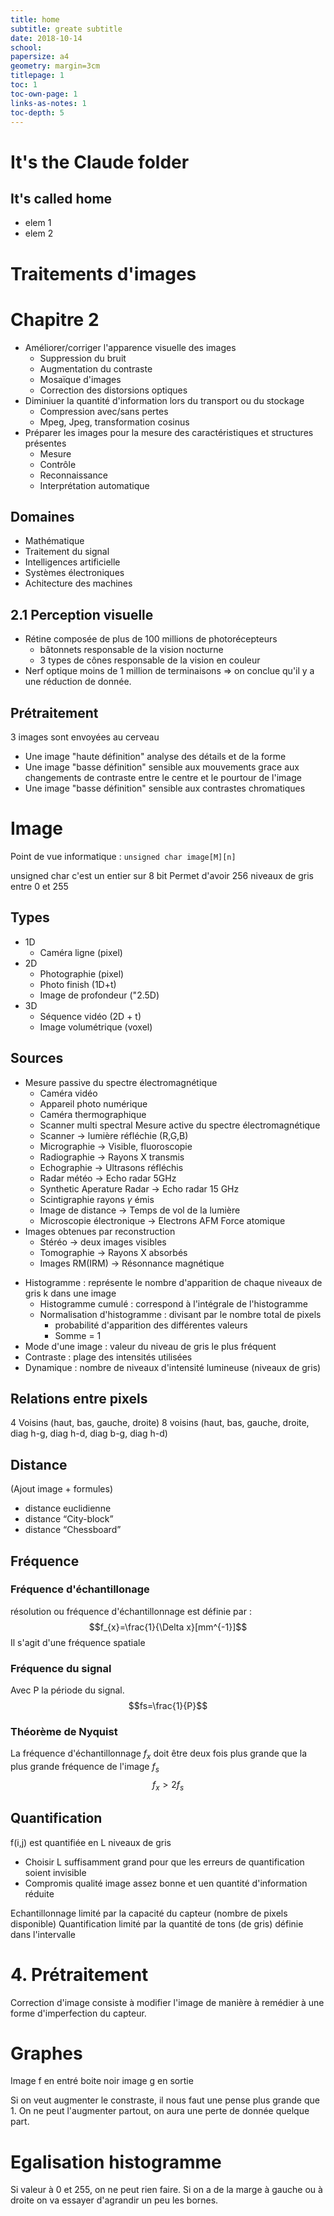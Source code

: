 ```yaml
---
title: home
subtitle: greate subtitle
date: 2018-10-14
school: 
papersize: a4
geometry: margin=3cm
titlepage: 1
toc: 1
toc-own-page: 1
links-as-notes: 1
toc-depth: 5
---
```

# It's the Claude folder
## It's called home
* elem 1
* elem 2

# Traitements d'images
# Chapitre 2
- Améliorer/corriger l'apparence visuelle des images
  - Suppression du bruit
  - Augmentation du contraste
  - Mosaïque d'images
  - Correction des distorsions optiques
- Diminiuer la quantité d'information lors du transport ou du stockage
  - Compression avec/sans pertes
  - Mpeg, Jpeg, transformation cosinus
- Préparer les images pour la mesure des caractéristiques et structures présentes
  - Mesure
  - Contrôle
  - Reconnaissance
  - Interprétation automatique

## Domaines

- Mathématique
- Traitement du signal
- Intelligences artificielle
- Systèmes électroniques
- Achitecture des machines

## 2.1 Perception visuelle

* Rétine composée de plus de 100 millions de photorécepteurs
  * bâtonnets responsable de la vision nocturne
  * 3 types de cônes responsable de la vision en couleur
* Nerf optique moins de 1 million de terminaisons => on conclue qu'il y a une réduction de donnée.

## Prétraitement
3 images sont envoyées au cerveau

- Une image "haute définition" analyse des détails et de la forme
- Une image "basse définition" sensible aux mouvements grace aux changements de contraste entre le centre et le pourtour de l'image
- Une image "basse définition" sensible aux contrastes chromatiques

# Image

Point de vue informatique : `unsigned char image[M][n]`

unsigned char c'est un entier sur 8 bit
Permet d'avoir 256 niveaux de gris entre 0 et 255

## Types

- 1D
  - Caméra ligne (pixel)
- 2D
  - Photographie (pixel)
  - Photo finish (1D+t)
  - Image de profondeur ("2.5D)
- 3D
  - Séquence vidéo (2D + t)
  - Image volumétrique (voxel)

## Sources

- Mesure passive du spectre électromagnétique
  - Caméra vidéo
  - Appareil photo numérique
  - Caméra thermographique
  - Scanner multi spectral
    Mesure active du spectre électromagnétique
  - Scanner -> lumière réfléchie (R,G,B)
  - Micrographie -> Visible, fluoroscopie
  - Radiographie -> Rayons X transmis
  - Echographie -> Ultrasons réfléchis
  - Radar météo -> Echo radar 5GHz
  - Synthetic Aperature Radar -> Echo radar 15 GHz
  - Scintigraphie rayons $\gamma$ émis
  - Image de distance -> Temps de vol de la lumière
  - Microscopie électronique -> Electrons AFM Force atomique
- Images obtenues par reconstruction
  - Stéréo -> deux images visibles
  - Tomographie -> Rayons X absorbés
  - Images RM(IRM) -> Résonnance magnétique

* Histogramme : représente le nombre d'apparition de chaque niveaux de gris k dans une image
  * Histogramme cumulé : correspond à l'intégrale de l'histogramme
  * Normalisation d'histogramme : divisant par le nombre total de pixels
    * probabilité d'apparition des différentes valeurs
    * Somme = 1
* Mode d'une image : valeur du niveau de gris le plus fréquent
* Contraste : plage des intensités utilisées
* Dynamique : nombre de niveaux d'intensité lumineuse (niveaux de gris)

## Relations entre pixels

4 Voisins (haut, bas, gauche, droite)
8 voisins (haut, bas, gauche, droite, diag h-g, diag h-d, diag b-g, diag h-d)

## Distance

(Ajout image + formules)

- distance euclidienne
- distance “City-block”
- distance “Chessboard”

## Fréquence
### Fréquence d'échantillonage
résolution ou fréquence d'échantillonnage est définie par :
$$f_{x}=\frac{1}{\Delta x}[mm^{-1}]$$
Il s'agit d'une fréquence spatiale

### Fréquence du signal
Avec P la période du signal.
$$fs=\frac{1}{P}$$

### Théorème de Nyquist
La fréquence d'échantillonnage $f_{x}$ doit être deux fois plus grande que la plus grande fréquence de l'image $f_{s}$
$$f_{x}>2f_{s}$$

## Quantification
f(i,j) est quantifiée en L niveaux de gris

* Choisir L suffisamment grand pour que les erreurs de quantification soient invisible
* Compromis qualité image assez bonne et uen quantité d'information réduite

Echantillonnage limité par la capacité du capteur (nombre de pixels disponible)
Quantification limité par la quantité de tons (de gris) définie dans l'intervalle


# 4. Prétraitement
Correction d'image consiste à modifier l'image de manière à remédier à une forme d'imperfection du capteur.
# Graphes
Image f en entré boite noir image g en sortie

Si on veut augmenter le constraste, il nous faut une pense plus grande que 1. On ne peut l'augmenter partout, on aura une perte de donnée quelque part.

# Egalisation histogramme
Si valeur à 0 et 255, on ne peut rien faire.
Si on a de la marge à gauche ou à droite on va essayer d'agrandir un peu les bornes.